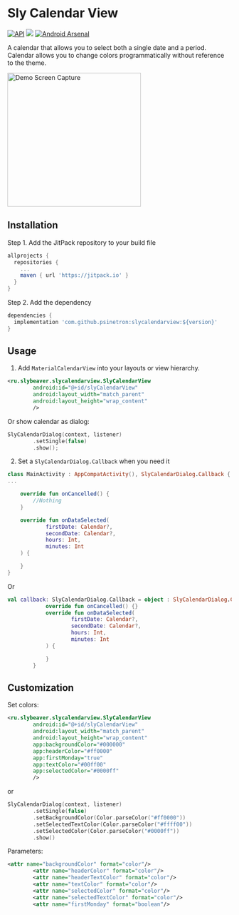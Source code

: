 # Sly Calendar View

[![API](https://img.shields.io/badge/API-16%2B-brightgreen.svg?style=flat)](https://android-arsenal.com/api?level=16)
[![](https://jitpack.io/v/psinetron/slycalendarview.svg)](https://jitpack.io/#psinetron/slycalendarview)
[![Android Arsenal](https://img.shields.io/badge/Android%20Arsenal-SlyCalendarView-brightgreen.svg?style=flat)](https://android-arsenal.com/details/1/7354)


A calendar that allows you to select both a single date and a period.
Calendar allows you to change colors programmatically without reference to the theme.

<img src="/images/sample.png" alt="Demo Screen Capture" width="300px" />

## Installation

Step 1. Add the JitPack repository to your build file

```groovy
allprojects {
  repositories {
    ...
    maven { url 'https://jitpack.io' }
  }
}
```

Step 2. Add the dependency

```groovy
dependencies {
  implementation 'com.github.psinetron:slycalendarview:${version}'
}
```


## Usage

1. Add `MaterialCalendarView` into your layouts or view hierarchy.

```xml
<ru.slybeaver.slycalendarview.SlyCalendarView
        android:id="@+id/slyCalendarView"
        android:layout_width="match_parent"
        android:layout_height="wrap_content"
        />
```

Or show calendar as dialog:
```kotlin
SlyCalendarDialog(context, listener)
        .setSingle(false)
        .show();
```

2. Set a `SlyCalendarDialog.Callback` when you need it
```kotlin 
class MainActivity : AppCompatActivity(), SlyCalendarDialog.Callback {
...

    override fun onCancelled() {
        //Nothing
    }

    override fun onDataSelected(
            firstDate: Calendar?,
            secondDate: Calendar?,
            hours: Int,
            minutes: Int
    ) {

    }
}
```

Or 
```kotlin
val callback: SlyCalendarDialog.Callback = object : SlyCalendarDialog.Callback {
            override fun onCancelled() {}
            override fun onDataSelected(
                    firstDate: Calendar?,
                    secondDate: Calendar?,
                    hours: Int,
                    minutes: Int
            ) {

            }
        }
```

## Customization
Set colors:
```xml
<ru.slybeaver.slycalendarview.SlyCalendarView
        android:id="@+id/slyCalendarView"
        android:layout_width="match_parent"
        android:layout_height="wrap_content"
        app:backgroundColor="#000000"
        app:headerColor="#ff0000"
        app:firstMonday="true"
        app:textColor="#00ff00"
        app:selectedColor="#0000ff"
        />
```
or 
```kotlin
SlyCalendarDialog(context, listener)
        .setSingle(false)
        .setBackgroundColor(Color.parseColor("#ff0000"))
        .setSelectedTextColor(Color.parseColor("#ffff00"))
        .setSelectedColor(Color.parseColor("#0000ff"))
        .show()
```

Parameters:
```xml
<attr name="backgroundColor" format="color"/>
        <attr name="headerColor" format="color"/>
        <attr name="headerTextColor" format="color"/>
        <attr name="textColor" format="color"/>
        <attr name="selectedColor" format="color"/>
        <attr name="selectedTextColor" format="color"/>
        <attr name="firstMonday" format="boolean"/>
```        
